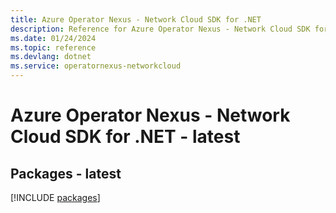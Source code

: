 ```yaml
---
title: Azure Operator Nexus - Network Cloud SDK for .NET
description: Reference for Azure Operator Nexus - Network Cloud SDK for .NET
ms.date: 01/24/2024
ms.topic: reference
ms.devlang: dotnet
ms.service: operatornexus-networkcloud
---
```

# Azure Operator Nexus - Network Cloud SDK for .NET - latest
## Packages - latest
[!INCLUDE [packages](operator-nexus---network-cloud-index.md)]